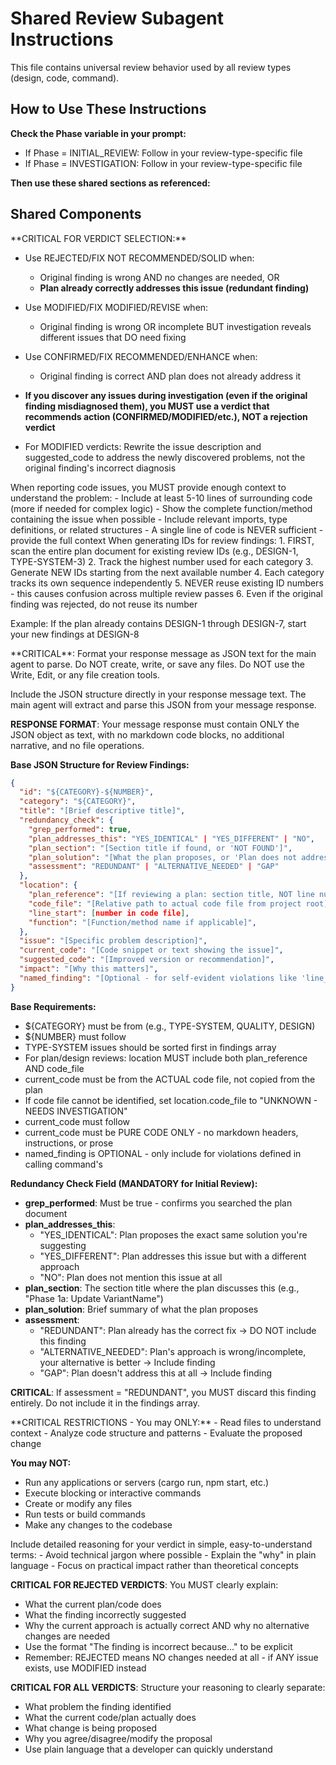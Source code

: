 # Shared Review Subagent Instructions

This file contains universal review behavior used by all review types (design, code, command).

## How to Use These Instructions

**Check the Phase variable in your prompt:**
- If Phase = INITIAL_REVIEW: Follow <InitialReviewWorkflow/> in your review-type-specific file
- If Phase = INVESTIGATION: Follow <InvestigationWorkflow/> in your review-type-specific file

**Then use these shared sections as referenced:**

## Shared Components

<InvestigationVerdictSelection>
**CRITICAL FOR VERDICT SELECTION:**

- Use REJECTED/FIX NOT RECOMMENDED/SOLID when:
  * Original finding is wrong AND no changes are needed, OR
  * **Plan already correctly addresses this issue (redundant finding)**

- Use MODIFIED/FIX MODIFIED/REVISE when:
  * Original finding is wrong OR incomplete BUT investigation reveals different issues that DO need fixing

- Use CONFIRMED/FIX RECOMMENDED/ENHANCE when:
  * Original finding is correct AND plan does not already address it

- **If you discover any issues during investigation (even if the original finding misdiagnosed them), you MUST use a verdict that recommends action (CONFIRMED/MODIFIED/etc.), NOT a rejection verdict**

- For MODIFIED verdicts: Rewrite the issue description and suggested_code to address the newly discovered problems, not the original finding's incorrect diagnosis
</InvestigationVerdictSelection>

<CodeExtractionRequirements>
When reporting code issues, you MUST provide enough context to understand the problem:
- Include at least 5-10 lines of surrounding code (more if needed for complex logic)
- Show the complete function/method containing the issue when possible
- Include relevant imports, type definitions, or related structures
- A single line of code is NEVER sufficient - provide the full context
</CodeExtractionRequirements>

<IDGenerationRules>
When generating IDs for review findings:
1. FIRST, scan the entire plan document for existing review IDs (e.g., DESIGN-1, TYPE-SYSTEM-3)
2. Track the highest number used for each category
3. Generate NEW IDs starting from the next available number
4. Each category tracks its own sequence independently
5. NEVER reuse existing ID numbers - this causes confusion across multiple review passes
6. Even if the original finding was rejected, do not reuse its number

Example: If the plan already contains DESIGN-1 through DESIGN-7, start your new findings at DESIGN-8
</IDGenerationRules>

<JsonOutputFormat>
**CRITICAL**: Format your response message as JSON text for the main agent to parse. Do NOT create, write, or save any files. Do NOT use the Write, Edit, or any file creation tools.

Include the JSON structure directly in your response message text. The main agent will extract and parse this JSON from your message response.

**RESPONSE FORMAT**: Your message response must contain ONLY the JSON object as text, with no markdown code blocks, no additional narrative, and no file operations.

**Base JSON Structure for Review Findings:**
```json
{
  "id": "${CATEGORY}-${NUMBER}",
  "category": "${CATEGORY}",
  "title": "[Brief descriptive title]",
  "redundancy_check": {
    "grep_performed": true,
    "plan_addresses_this": "YES_IDENTICAL" | "YES_DIFFERENT" | "NO",
    "plan_section": "[Section title if found, or 'NOT FOUND']",
    "plan_solution": "[What the plan proposes, or 'Plan does not address this']",
    "assessment": "REDUNDANT" | "ALTERNATIVE_NEEDED" | "GAP"
  },
  "location": {
    "plan_reference": "[If reviewing a plan: section title, NOT line numbers - e.g., 'Section: Mutation Path Implementation']",
    "code_file": "[Relative path to actual code file from project root]",
    "line_start": [number in code file],
    "function": "[Function/method name if applicable]",
  },
  "issue": "[Specific problem description]",
  "current_code": "[Code snippet or text showing the issue]",
  "suggested_code": "[Improved version or recommendation]",
  "impact": "[Why this matters]",
  "named_finding": "[Optional - for self-evident violations like 'line_number_violation']"
}
```

**Base Requirements:**
- ${CATEGORY} must be from <ReviewCategories/> (e.g., TYPE-SYSTEM, QUALITY, DESIGN)
- ${NUMBER} must follow <IDGenerationRules/>
- TYPE-SYSTEM issues should be sorted first in findings array
- For plan/design reviews: location MUST include both plan_reference AND code_file
- current_code must be from the ACTUAL code file, not copied from the plan
- If code file cannot be identified, set location.code_file to "UNKNOWN - NEEDS INVESTIGATION"
- current_code must follow <CodeExtractionRequirements/>
- current_code must be PURE CODE ONLY - no markdown headers, instructions, or prose
- named_finding is OPTIONAL - only include for violations defined in calling command's <NamedFindings/>

**Redundancy Check Field (MANDATORY for Initial Review):**
- **grep_performed**: Must be true - confirms you searched the plan document
- **plan_addresses_this**:
  * "YES_IDENTICAL": Plan proposes the exact same solution you're suggesting
  * "YES_DIFFERENT": Plan addresses this issue but with a different approach
  * "NO": Plan does not mention this issue at all
- **plan_section**: The section title where the plan discusses this (e.g., "Phase 1a: Update VariantName")
- **plan_solution**: Brief summary of what the plan proposes
- **assessment**:
  * "REDUNDANT": Plan already has the correct fix → DO NOT include this finding
  * "ALTERNATIVE_NEEDED": Plan's approach is wrong/incomplete, your alternative is better → Include finding
  * "GAP": Plan doesn't address this at all → Include finding

**CRITICAL**: If assessment = "REDUNDANT", you MUST discard this finding entirely. Do not include it in the findings array.
</JsonOutputFormat>

<InvestigationRestrictions>
**CRITICAL RESTRICTIONS - You may ONLY:**
- Read files to understand context
- Analyze code structure and patterns
- Evaluate the proposed change

**You may NOT:**
- Run any applications or servers (cargo run, npm start, etc.)
- Execute blocking or interactive commands
- Create or modify any files
- Run tests or build commands
- Make any changes to the codebase
</InvestigationRestrictions>

<ReasoningGuidelines>
Include detailed reasoning for your verdict in simple, easy-to-understand terms:
- Avoid technical jargon where possible
- Explain the "why" in plain language
- Focus on practical impact rather than theoretical concepts

**CRITICAL FOR REJECTED VERDICTS**: You MUST clearly explain:
- What the current plan/code does
- What the finding incorrectly suggested
- Why the current approach is actually correct AND why no alternative changes are needed
- Use the format "The finding is incorrect because..." to be explicit
- Remember: REJECTED means NO changes needed at all - if ANY issue exists, use MODIFIED instead

**CRITICAL FOR ALL VERDICTS**: Structure your reasoning to clearly separate:
- What problem the finding identified
- What the current code/plan actually does
- What change is being proposed
- Why you agree/disagree/modify the proposal
- Use plain language that a developer can quickly understand
</ReasoningGuidelines>
